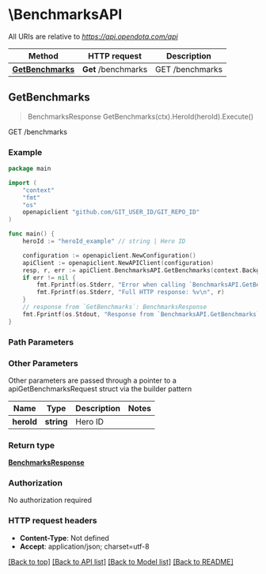 # \BenchmarksAPI

All URIs are relative to *https://api.opendota.com/api*

Method | HTTP request | Description
------------- | ------------- | -------------
[**GetBenchmarks**](BenchmarksAPI.md#GetBenchmarks) | **Get** /benchmarks | GET /benchmarks



## GetBenchmarks

> BenchmarksResponse GetBenchmarks(ctx).HeroId(heroId).Execute()

GET /benchmarks



### Example

```go
package main

import (
	"context"
	"fmt"
	"os"
	openapiclient "github.com/GIT_USER_ID/GIT_REPO_ID"
)

func main() {
	heroId := "heroId_example" // string | Hero ID

	configuration := openapiclient.NewConfiguration()
	apiClient := openapiclient.NewAPIClient(configuration)
	resp, r, err := apiClient.BenchmarksAPI.GetBenchmarks(context.Background()).HeroId(heroId).Execute()
	if err != nil {
		fmt.Fprintf(os.Stderr, "Error when calling `BenchmarksAPI.GetBenchmarks``: %v\n", err)
		fmt.Fprintf(os.Stderr, "Full HTTP response: %v\n", r)
	}
	// response from `GetBenchmarks`: BenchmarksResponse
	fmt.Fprintf(os.Stdout, "Response from `BenchmarksAPI.GetBenchmarks`: %v\n", resp)
}
```

### Path Parameters



### Other Parameters

Other parameters are passed through a pointer to a apiGetBenchmarksRequest struct via the builder pattern


Name | Type | Description  | Notes
------------- | ------------- | ------------- | -------------
 **heroId** | **string** | Hero ID | 

### Return type

[**BenchmarksResponse**](BenchmarksResponse.md)

### Authorization

No authorization required

### HTTP request headers

- **Content-Type**: Not defined
- **Accept**: application/json; charset=utf-8

[[Back to top]](#) [[Back to API list]](../README.md#documentation-for-api-endpoints)
[[Back to Model list]](../README.md#documentation-for-models)
[[Back to README]](../README.md)


